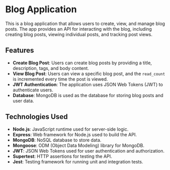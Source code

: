 # Blog Application

This is a blog application that allows users to create, view, and manage blog posts. The app provides an API for interacting with the blog, including creating blog posts, viewing individual posts, and tracking post views.

## Features

- **Create Blog Post**: Users can create blog posts by providing a title, description, tags, and body content.
- **View Blog Post**: Users can view a specific blog post, and the `read_count` is incremented every time the post is viewed.
- **JWT Authentication**: The application uses JSON Web Tokens (JWT) to authenticate users.
- **Database**: MongoDB is used as the database for storing blog posts and user data.

## Technologies Used

- **Node.js**: JavaScript runtime used for server-side logic.
- **Express**: Web framework for Node.js used to build the API.
- **MongoDB**: NoSQL database to store data.
- **Mongoose**: ODM (Object Data Modeling) library for MongoDB.
- **JWT**: JSON Web Tokens used for user authentication and authorization.
- **Supertest**: HTTP assertions for testing the API.
- **Jest**: Testing framework for running unit and integration tests.
